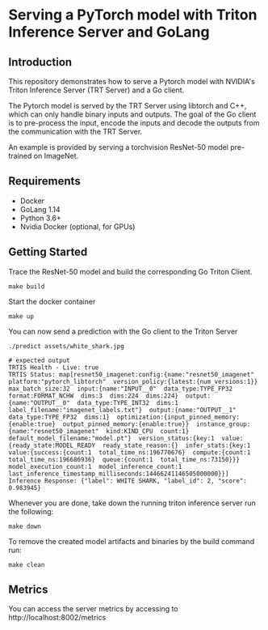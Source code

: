 # Serving a PyTorch model with Triton Inference Server and GoLang

## Introduction

This repository demonstrates how to serve a Pytorch model with 
NVIDIA's Triton Inference Server (TRT Server) and a Go client.

The Pytorch model is served by the TRT Server using libtorch and C++, 
which can only handle binary inputs and outputs. 
The goal of the Go client is to pre-process the input, encode the inputs and 
decode the outputs from the communication with the TRT Server.

An example is provided by serving a torchvision ResNet-50 model pre-trained on ImageNet.

## Requirements

- Docker
- GoLang 1.14
- Python 3.6+
- Nvidia Docker (optional, for GPUs)

## Getting Started

Trace the ResNet-50 model and build the corresponding Go Triton Client.
```shell script
make build
``` 

Start the docker container
```shell script
make up
```

You can now send a prediction with the Go client to the Triton Server
```shell script
./predict assets/white_shark.jpg
```
```
# expected output
TRTIS Health - Live: true
TRTIS Status: map[resnet50_imagenet:config:{name:"resnet50_imagenet"  platform:"pytorch_libtorch"  version_policy:{latest:{num_versions:1}}  max_batch_size:32  input:{name:"INPUT__0"  data_type:TYPE_FP32  format:FORMAT_NCHW  dims:3  dims:224  dims:224}  output:{name:"OUTPUT__0"  data_type:TYPE_INT32  dims:1  label_filename:"imagenet_labels.txt"}  output:{name:"OUTPUT__1"  data_type:TYPE_FP32  dims:1}  optimization:{input_pinned_memory:{enable:true}  output_pinned_memory:{enable:true}}  instance_group:{name:"resnet50_imagenet"  kind:KIND_CPU  count:1}  default_model_filename:"model.pt"}  version_status:{key:1  value:{ready_state:MODEL_READY  ready_state_reason:{}  infer_stats:{key:1  value:{success:{count:1  total_time_ns:196770676}  compute:{count:1  total_time_ns:196686936}  queue:{count:1  total_time_ns:73150}}}  model_execution_count:1  model_inference_count:1  last_inference_timestamp_milliseconds:14466241146505000000}}]
Inference Response: {"label": WHITE SHARK, "label_id": 2, "score": 0.983945}
```

Whenever you are done, take down the running triton inference server run the following:
```shell script
make down
```

To remove the created model artifacts and binaries by the build command run:
```shell script
make clean
```

## Metrics

You can access the server metrics by accessing to http://localhost:8002/metrics
